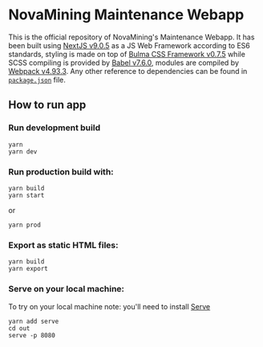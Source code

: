 # NovaMining Maintenance Webapp

This is the official repository of NovaMining's Maintenance Webapp. It has been built using [NextJS v9.0.5](https://github.com/zeit/next.js) as a JS Web Framework according to ES6 standards, styling is made on top of [Bulma CSS Framework v0.7.5](https://github.com/jgthms/bulma) while SCSS compiling is provided by [Babel v7.6.0](https://babeljs.io/), modules are compiled by [Webpack v4.93.3](https://webpack.js.org/). Any other reference to dependencies can be found in [`package.json`](https://github.com/novamining-network/novamining-maintenance/blob/master/package.json) file.

## How to run app

### Run development build

```
yarn
yarn dev
```

### Run production build with:

```
yarn build
yarn start
```
or
```
yarn prod
```

### Export as static HTML files:

```
yarn build
yarn export
```

### Serve on your local machine:

To try on your local machine note: you'll need to install [Serve](https://github.com/zeit/serve)

```
yarn add serve
cd out
serve -p 8080
```
